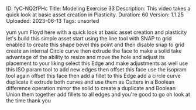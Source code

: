 ID: fyC-NQ2fPHc
Title: Modeling Exercise 33
Description: This video takes a quick look at basic asset creation in Plasticity.
Duration: 60
Version: 1.1.25
Uploaded: 2023-06-13
Tags: unsorted

yum yum
Floyd here with a quick look at basic
asset creation and plasticity let's
build this simple asset start using the
line tool with SNAP to grid enabled to
create this shape bevel this point and
then disable snap to grid
create an internal Circle curve then
extrude the face to make a solid
take advantage of the ability to resize
and move the hole and adjust its
placement to your liking select this
Edge and make adjustments as well use
this ISO param tool to add new edges
then offset this face use the isopram
tool again offset this face then add a
fillet to this Edge add a circle curve
duplicate it
extrude both curves and use them as
Cutters in a Boolean difference
operation
mirror the solid to create a duplicate
and Boolean Union them together
add fillets to all edges and you're good
to go
oh look at the time
thank you
